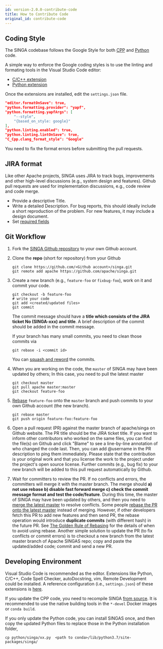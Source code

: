```yaml
---
id: version-2.0.0-contribute-code
title: How to Contribute Code
original_id: contribute-code
---
```


<!--- Licensed to the Apache Software Foundation (ASF) under one or more contributor license agreements.  See the NOTICE file distributed with this work for additional information regarding copyright ownership.  The ASF licenses this file to you under the Apache License, Version 2.0 (the "License"); you may not use this file except in compliance with the License.  You may obtain a copy of the License at http://www.apache.org/licenses/LICENSE-2.0 Unless required by applicable law or agreed to in writing, software distributed under the License is distributed on an "AS IS" BASIS, WITHOUT WARRANTIES OR CONDITIONS OF ANY KIND, either express or implied.  See the License for the specific language governing permissions and limitations under the License.  -->

## Coding Style

The SINGA codebase follows the Google Style for both [CPP](http://google-styleguide.googlecode.com/svn/trunk/cppguide.xml) and [Python](http://google.github.io/styleguide/pyguide.html) code.

A simple way to enforce the Google coding styles is to use the linting and formating tools in the Visual Studio Code editor:

- [C/C++ extension](https://marketplace.visualstudio.com/items?itemName=ms-vscode.cpptools)
- [Python extension](https://marketplace.visualstudio.com/items?itemName=ms-python.python)

Once the extensions are installed, edit the `settings.json` file.

```json
"editor.formatOnSave": true,
"python.formatting.provider": "yapf",
"python.formatting.yapfArgs": [
    "--style",
    "{based_on_style: google}"
],
"python.linting.enabled": true,
"python.linting.lintOnSave": true,
"C_Cpp.clang_format_style": "Google"
```

You need to fix the format errors before submitting the pull requests.

## JIRA format

Like other Apache projects, SINGA uses JIRA to track bugs, improvements and other high-level discussions (e.g., system design and features). Github pull requests are used for implementation discussions, e.g., code review and code merge.

- Provide a descriptive Title.
- Write a detailed Description. For bug reports, this should ideally include a short reproduction of the problem. For new features, it may include a design document.
- Set [required fields](https://cwiki.apache.org/confluence/display/SPARK/Contributing+to+Spark#ContributingtoSpark-JIRA)

## Git Workflow

1. Fork the [SINGA Github repository](https://github.com/apache/singa) to your own Github account.

2. Clone the **repo** (short for repository) from your Github

   ```shell
   git clone https://github.com/<Github account>/singa.git
   git remote add apache https://github.com/apache/singa.git
   ```

3. Create a new branch (e.g., `feature-foo` or `fixbug-foo`), work on it and commit your code.

   ```shell
   git checkout -b feature-foo
   # write your code
   git add <created/updated files>
   git commit
   ```

   The commit message should have a **title which consists of the JIRA ticket No (SINGA-xxx) and title**. A brief description of the commit should be added in the commit message.

   If your branch has many small commits, you need to clean those commits via

   ```shell
   git rebase -i <commit id>
   ```

   You can [squash and reword](https://help.github.com/en/articles/about-git-rebase) the commits.

4. When you are working on the code, the `master` of SINGA may have been updated by others; In this case, you need to pull the latest master

   ```shell
   git checkout master
   git pull apache master:master
   git checkout feature-foo
   ```

5. [Rebase](https://git-scm.com/book/en/v2/Git-Branching-Rebasing) `feature-foo` onto the `master` branch and push commits to your own Github account (the new branch).

   ```shell
   git rebase master
   git push origin feature-foo:feature-foo
   ```

6. Open a pull request (PR) against the master branch of apache/singa on Github website. The PR title should be the JIRA ticket title. If you want to inform other contributors who worked on the same files, you can find the file(s) on Github and click "Blame" to see a line-by-line annotation of who changed the code last. Then, you can add @username in the PR description to ping them immediately. Please state that the contribution is your original work and that you license the work to the project under the project's open source license. Further commits (e.g., bug fix) to your new branch will be added to this pull request automatically by Github.

7. Wait for committers to review the PR. If no conflicts and errors, the committers will merge it with the master branch. The merge should **a) not use rebase b) disable fast forward merge c) check the commit message format and test the code/feature**. During this time, the master of SINGA may have been updated by others, and then you need to [merge the latest master](https://docs.fast.ai/dev/git.html#how-to-keep-your-feature-branch-up-to-date) to resolve conflicts. Some people [rebase the PR onto the latest master](https://github.com/edx/edx-platform/wiki/How-to-Rebase-a-Pull-Request) instead of merging. However, if other developers fetch this PR to add new features and then send PR, the rebase operation would introduce **duplicate commits** (with different hash) in the future PR. See [The Golden Rule of Rebasing](https://www.atlassian.com/git/tutorials/merging-vs-rebasing) for the details of when to avoid using rebase. Another simple solution to update the PR (to fix conflicts or commit errors) is to checkout a new branch from the latest master branch of Apache SINGAS repo; copy and paste the updated/added code; commit and send a new PR.

## Developing Environment

Visual Studio Code is recommended as the editor. Extensions like Python, C/C++, Code Spell Checker, autoDocstring, vim, Remote Development could be installed. A reference configuration (i.e., `settings.json`) of these extensions is [here](https://gist.github.com/nudles/3d23cfb6ffb30ca7636c45fe60278c55).

If you update the CPP code, you need to recompile SINGA [from source](./build.md). It is recommended to use the native building tools in the `*-devel` Docker images or `conda build`.

If you only update the Python code, you can install SINGAS once, and then copy the updated Python files to replace those in the Python installation folder,

```shell
cp python/singa/xx.py  <path to conda>/lib/python3.7/site-packages/singa/
```
